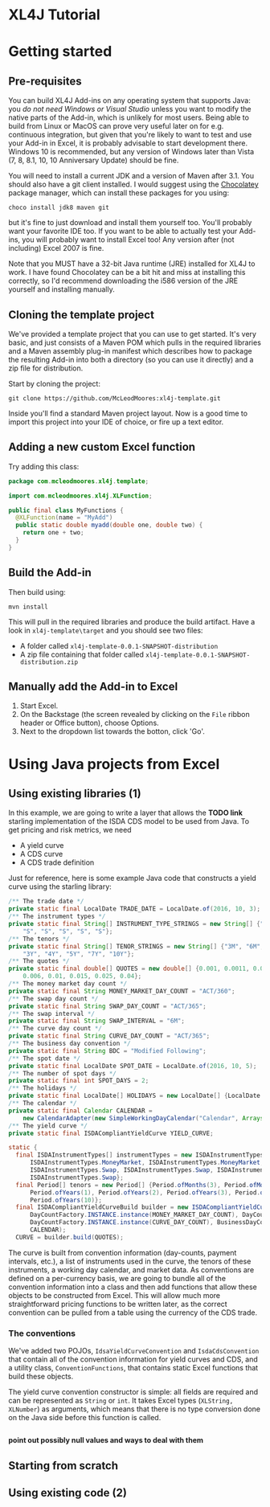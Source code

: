 XL4J Tutorial
=============

# Getting started
## Pre-requisites
You can build XL4J Add-ins on any operating system that supports Java: you *do not need Windows or Visual Studio* unless you
want to modify the native parts of the Add-in, which is unlikely for most users.  Being able to build from Linux or MacOS
can prove very useful later on for e.g. continuous integration, but given that you're likely to want to test and use your 
Add-in in Excel, it is probably advisable to start development there.  Windows 10 is recommended, but any version of 
Windows later than Vista (7, 8, 8.1, 10, 10 Anniversary Update) should be fine.

You will need to install a current JDK and a version of Maven after 3.1.  You should also have a git client installed.  I
would suggest using the [Chocolatey](https://www.chocolatey.org) package manager, which can install these packages for you 
using:
```
choco install jdk8 maven git
```
but it's fine to just download and install them yourself too.  You'll probably want your favorite IDE too.  If you want to 
be able to actually test your Add-ins, you will probably want to install Excel too!  Any version after (not including) 
Excel 2007 is fine.

Note that you MUST have a 32-bit Java runtime (JRE) installed for XL4J to work.  I have found Chocolatey can be a bit hit and miss
at installing this correctly, so I'd recommend downloading the i586 version of the JRE yourself and installing manually.

## Cloning the template project
We've provided a template project that you can use to get started.  It's very basic, and just consists of a Maven POM which pulls 
in the required libraries and a Maven assembly plug-in manifest which describes how to package the resulting Add-in into both a 
directory (so you can use it directly) and a zip file for distribution.

Start by cloning the project:
```
git clone https://github.com/McLeodMoores:xl4j-template.git
```
Inside you'll find a standard Maven project layout.  Now is a good time to import this project into your IDE of choice, or
fire up a text editor.  

## Adding a new custom Excel function
Try adding this class:
``` java
package com.mcleodmoores.xl4j.template;

import com.mcleodmoores.xl4j.XLFunction;

public final class MyFunctions {
  @XLFunction(name = "MyAdd")
  public static double myadd(double one, double two) {
    return one + two;
  }
}
```
## Build the Add-in
Then build using:
```
mvn install
```
This will pull in the required libraries and produce the build artifact.  Have a look in `xl4j-template\target` and you should see two 
files:
 - A folder called `xl4j-template-0.0.1-SNAPSHOT-distribution`
 - A zip file containing that folder called `xl4j-template-0.0.1-SNAPSHOT-distribution.zip`
 
## Manually add the Add-in to Excel
 1. Start Excel.
 2. On the Backstage (the screen revealed by clicking on the `File` ribbon header or Office button), choose Options.
 3. Next to the dropdown list towards the botton, click 'Go'.
 
 # Using Java projects from Excel
 ## Using existing libraries (1)
 
 In this example, we are going to write a layer that allows the **TODO link** starling implementation of the ISDA CDS model to be used from Java. To get pricing and risk metrics, we need 
  - A yield curve
  - A CDS curve
  - A CDS trade definition
  
  Just for reference, here is some example Java code that constructs a yield curve using the starling library:
  
  ``` java
  /** The trade date */
  private static final LocalDate TRADE_DATE = LocalDate.of(2016, 10, 3);
  /** The instrument types */
  private static final String[] INSTRUMENT_TYPE_STRINGS = new String[] {"M", "M", "M", "S", "S",
      "S", "S", "S", "S", "S"};
  /** The tenors */
  private static final String[] TENOR_STRINGS = new String[] {"3M", "6M", "9M", "1Y", "2Y",
      "3Y", "4Y", "5Y", "7Y", "10Y"};
  /** The quotes */
  private static final double[] QUOTES = new double[] {0.001, 0.0011, 0.0012, 0.002, 0.0035,
      0.006, 0.01, 0.015, 0.025, 0.04};
  /** The money market day count */
  private static final String MONEY_MARKET_DAY_COUNT = "ACT/360";
  /** The swap day count */
  private static final String SWAP_DAY_COUNT = "ACT/365";
  /** The swap interval */
  private static final String SWAP_INTERVAL = "6M";
  /** The curve day count */
  private static final String CURVE_DAY_COUNT = "ACT/365";
  /** The business day convention */
  private static final String BDC = "Modified Following";
  /** The spot date */
  private static final LocalDate SPOT_DATE = LocalDate.of(2016, 10, 5);
  /** The number of spot days */
  private static final int SPOT_DAYS = 2;
  /** The holidays */
  private static final LocalDate[] HOLIDAYS = new LocalDate[] {LocalDate.of(2016, 8, 1)};
  /** The calendar */
  private static final Calendar CALENDAR =
      new CalendarAdapter(new SimpleWorkingDayCalendar("Calendar", Arrays.asList(LocalDate.of(2016, 8, 1)), DayOfWeek.SATURDAY, DayOfWeek.SUNDAY));
  /** The yield curve */
  private static final ISDACompliantYieldCurve YIELD_CURVE;

  static {
    final ISDAInstrumentTypes[] instrumentTypes = new ISDAInstrumentTypes[] {
        ISDAInstrumentTypes.MoneyMarket, ISDAInstrumentTypes.MoneyMarket, ISDAInstrumentTypes.MoneyMarket, ISDAInstrumentTypes.Swap,
        ISDAInstrumentTypes.Swap, ISDAInstrumentTypes.Swap, ISDAInstrumentTypes.Swap, ISDAInstrumentTypes.Swap, ISDAInstrumentTypes.Swap,
        ISDAInstrumentTypes.Swap};
    final Period[] tenors = new Period[] {Period.ofMonths(3), Period.ofMonths(6), Period.ofMonths(9),
        Period.ofYears(1), Period.ofYears(2), Period.ofYears(3), Period.ofYears(4), Period.ofYears(5), Period.ofYears(7),
        Period.ofYears(10)};
    final ISDACompliantYieldCurveBuild builder = new ISDACompliantYieldCurveBuild(TRADE_DATE, SPOT_DATE, instrumentTypes, tenors,
        DayCountFactory.INSTANCE.instance(MONEY_MARKET_DAY_COUNT), DayCountFactory.INSTANCE.instance(SWAP_DAY_COUNT), Period.ofMonths(6),
        DayCountFactory.INSTANCE.instance(CURVE_DAY_COUNT), BusinessDayConventionFactory.INSTANCE.instance(BDC),
        CALENDAR);
    CURVE = builder.build(QUOTES);
  ```
 The curve is built from convention information (day-counts, payment intervals, etc.), a list of instruments used in the curve, the tenors of these instruments, a working day calendar, and market data. As conventions are defined on a per-currency basis, we are going to bundle all of the convention information into a class and then add functions that allow these objects to be constructed from Excel. This will allow much more straightforward pricing functions to be written later, as the correct convention can be pulled from a table using the currency of the CDS trade.
 
 ### The conventions
We've added two POJOs, ```IdsaYieldCurveConvention``` and ```IsdaCdsConvention``` that contain all of the convention information for yield curves and CDS, and a utility class, ```ConventionFunctions```, that contains static Excel functions that build these objects.
 
 The yield curve convention constructor is simple: all fields are required and can be represented as ```String``` or ```int```. 
It takes Excel types (```XLString, XLNumber```) as arguments, which means that there is no type conversion done on the Java side before this function is called.

 ``` java
 ```
 **point out possibly null values and ways to deal with them**
 
 ## Starting from scratch
 ## Using existing code (2)
 
